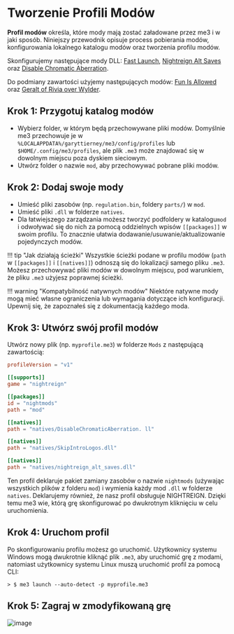 # Tworzenie Profili Modów

**Profil modów** określa, które mody mają zostać załadowane przez me3 i w jaki sposób. Niniejszy przewodnik opisuje process pobierania modów, konfigurowania lokalnego katalogu modów oraz tworzenia profilu modów.

Skonfigurujemy następujące mody DLL: [Fast Launch](https://www.nexusmods.com/eldenringnightreign/mods/30), [Nightreign Alt Saves](https://www.nexusmods.com/eldenringnightreign/mods/4) oraz [Disable Chromatic Aberration](https://www.nexusmods.com/eldenringnightreign/mods/67).

Do podmiany zawartości użyjemy następujących modów: [Fun Is Allowed](https://www.nexusmods.com/eldenringnightreign/mods/49) oraz [Geralt of Rivia over Wylder](https://www.nexusmods.com/eldenringnightreign/mods/63).

## Krok 1: Przygotuj katalog modów

- Wybierz folder, w którym będą przechowywane pliki modów. Domyślnie me3 przechowuje je w `%LOCALAPPDATA%/garyttierney/me3/config/profiles` lub `$HOME/.config/me3/profiles`, ale plik `.me3` może znajdować się w dowolnym miejscu poza dyskiem sieciowym.
- Utwórz folder o nazwie `mod`, aby przechowywać pobrane pliki modów.

## Krok 2: Dodaj swoje mody

- Umieść pliki zasobów (np. `regulation.bin`, foldery `parts/`) w `mod`.
- Umieść pliki `.dll` w folderze `natives`.
- Dla łatwiejszego zarządzania możesz tworzyć podfoldery w katalogu`mod` i odwoływać się do nich za pomocą oddzielnych wpisów `[[packages]]` w swoim profilu. To znacznie ułatwia dodawanie/usuwanie/aktualizowanie pojedynczych modów.

!!! tip "Jak działają ścieżki"
    Wszystkie ścieżki podane w profilu modów (`path` w `[[packages]]` i `[[natives]]`) odnoszą się do lokalizacji samego pliku `.me3`.
    Możesz przechowywać pliki modów w dowolnym miejscu, pod warunkiem, że pliku `.me3` użyjesz poprawnej ścieżki.



!!! warning "Kompatybilność natywnych modów"
    Niektóre natywne mody mogą mieć własne ograniczenia lub wymagania dotyczące ich konfiguracji. Upewnij się, że zapoznałeś się z dokumentacją każdego moda.

## Krok 3: Utwórz swój profil modów

Utwórz nowy plik (np. `myprofile.me3`) w folderze `Mods` z następującą zawartością:

```toml
profileVersion = "v1"

[[supports]]
game = "nightreign"

[[packages]]
id = "nightmods"
path = "mod"

[[natives]]
path = "natives/DisableChromaticAberration. ll"

[[natives]]
path = "natives/SkipIntroLogos.dll"

[[natives]]
path = "natives/nightreign_alt_saves.dll"
```

Ten profil deklaruje pakiet zamiany zasobów o nazwie `nightmods` (używając wszystkich plików z folderu `mod`) i wymienia każdy mod `.dll` w folderze `natives`. Deklarujemy również, że nasz profil obsługuje NIGHTREIGN. Dzięki temu me3 wie, którą grę skonfigurować po dwukrotnym kliknięciu w celu uruchomienia.

## Krok 4: Uruchom profil

Po skonfigurowaniu profilu możesz go uruchomić. Użytkownicy systemu Windows mogą dwukrotnie kliknąć plik `.me3`, aby uruchomić grę z modami, natomiast użytkownicy systemu Linux muszą uruchomić profil za pomocą CLI:

```shell
> $ me3 launch --auto-detect -p myprofile.me3
```

## Krok 5: Zagraj w zmodyfikowaną grę

![image](https://github.com/user-attachments/assets/9da0bf73-695d-4f0b-af83-2c88e6328fd3)
